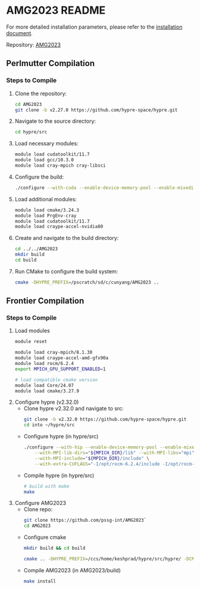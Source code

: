 # AMG2023 README
For more detailed installation parameters, please refer to the [installation document](https://github.com/pssg-int/AMG2023/blob/main/amg-doc.pdf).

Repository: [AMG2023](https://github.com/hpcgroup/AMG2023/)

## Perlmutter Compilation

### Steps to Compile

1. Clone the repository:
    ```sh
    cd AMG2023
    git clone -b v2.27.0 https://github.com/hypre-space/hypre.git
    ```

2. Navigate to the source directory:
    ```sh
    cd hypre/src
    ```

3. Load necessary modules:
    ```sh
    module load cudatoolkit/11.7
    module load gcc/10.3.0
    module load cray-mpich cray-libsci
    ```

4. Configure the build:
    ```sh
    ./configure --with-cuda --enable-device-memory-pool --enable-mixedint --prefix=/pscratch/sd/c/cunyang/AMG2023 --with-gpu-arch=80
    ```

5. Load additional modules:
    ```sh
    module load cmake/3.24.3
    module load PrgEnv-cray
    module load cudatoolkit/11.7
    module load craype-accel-nvidia80
    ```

6. Create and navigate to the build directory:
    ```sh
    cd ../../AMG2023
    mkdir build
    cd build
    ```

7. Run CMake to configure the build system:
    ```sh
    cmake -DHYPRE_PREFIX=/pscratch/sd/c/cunyang/AMG2023 ..
    ```

## Frontier Compilation

### Steps to Compile

1. Load modules
    ```sh
    module reset

    module load cray-mpich/8.1.30
    module load craype-accel-amd-gfx90a
    module load rocm/6.2.4
    export MPICH_GPU_SUPPORT_ENABLED=1

    # load compatible cmake version
    module load Core/24.07
    module load cmake/3.27.9
    ```
2. Configure hypre (v2.32.0)
    - Clone hypre v2.32.0 and navigate to src: 
        ```sh
        git clone -b v2.32.0 https://github.com/hypre-space/hypre.git
        cd into ~/hypre/src
        ```
    - Configure hypre (in hypre/src)
        ```sh
        ./configure --with-hip --enable-device-memory-pool --enable-mixedint --with-gpu-arch=gfx90a \
	        --with-MPI-lib-dirs="${MPICH_DIR}/lib" --with-MPI-libs="mpi" \
	        --with-MPI-include="${MPICH_DIR}/include" \
	        --with-extra-CUFLAGS="-I/opt/rocm-6.2.4/include -I/opt/rocm-6.2.4/include/rocsparse -L/opt/rocm-6.2.4/lib"
        ```
    - Compile hypre (in hypre/src)
        ```sh
        # build with make
        make
        ```
3. Configure AMG2023
    - Clone repo: 
        ```sh
        git clone https://github.com/pssg-int/AMG2023`
        cd AMG2023
        ```
    - Configure cmake
        ```sh
        mkdir build && cd build

        cmake .. -DHYPRE_PREFIX=/ccs/home/keshprad/hypre/src/hypre/ -DCMAKE_EXE_LINKER_FLAGS="-lrocsparse -lrocrand"
        ```
    - Compile AMG2023 (in AMG2023/build)
        ```sh
        make install
        ```
